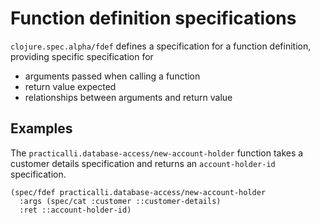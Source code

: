 # Function definition specifications
`clojure.spec.alpha/fdef` defines a specification for a function definition, providing specific specification for

* arguments passed when calling a function
* return value expected
* relationships between arguments and return value


## Examples

The `practicalli.database-access/new-account-holder` function takes a customer details specification and returns an `account-holder-id` specification.

```
(spec/fdef practicalli.database-access/new-account-holder
  :args (spec/cat :customer ::customer-details)
  :ret ::account-holder-id)
```
